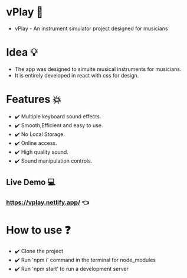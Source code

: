 # vPlay :musical_keyboard:
- vPlay - An instrument simulator project designed for musicians

# Idea :bulb:
- The app was designed to simulte musical instruments for musicians. 
- It is entirely developed in react with css for design.

# Features :boom:
- :heavy_check_mark: Multiple keyboard sound effects.
- :heavy_check_mark: Smooth,Efficient and easy to use.
- :heavy_check_mark: No Local Storage.
- :heavy_check_mark: Online access.
- :heavy_check_mark: High quality sound.
- :heavy_check_mark: Sound manipulation controls.

## Live Demo :computer:
### https://vplay.netlify.app/ :point_left:

# How to use :question:

- :heavy_check_mark: Clone the project
- :heavy_check_mark: Run 'npm i' command in the terminal for node_modules
- :heavy_check_mark: Run 'npm start' to run a development server


